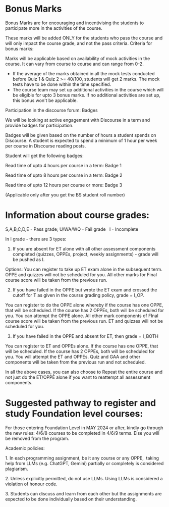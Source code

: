 # Bonus Marks

Bonus Marks are for encouraging and incentivising the students to participate more in the activities of the course.

These marks will be added ONLY for the students who pass the course and will only impact the course grade, and not the pass criteria. Criteria for bonus marks:

Marks will be applicable based on availability of mock activities in the course. It can vary from course to course and can range from 0-2.

- If the average of the marks obtained in all the mock tests conducted before Quiz 1 & Quiz 2 >= 40/100, students will get 2 marks. The mock tests have to be done within the time specified.
- The course team may set up additional activities in the course which will be eligible for upto 3 bonus marks. If no additional activities are set up, this bonus won't be applicable.

Participation in the discourse forum: Badges

We will be looking at active engagement with Discourse in a term and provide badges for participation.

Badges will be given based on the number of hours a student spends on Discourse. A student is expected to spend a minimum of 1 hour per week per course in Discourse reading posts.

Student will get the following badges:

Read time of upto 4 hours per course in a term: Badge 1

Read time of upto 8 hours per course in a term: Badge 2

Read time of upto 12 hours per course or more: Badge 3

(Applicable only after you get the BS student roll number)

# Information about course grades:

S,A,B,C,D,E - Pass grade; U/WA/WQ - Fail grade   I - Incomplete

In I grade - there are 3 types:

1.  If you are absent for ET alone with all other assessment components completed (quizzes, OPPEs, project, weekly assignments) - grade will be pushed as I.

Options: You can register to take up ET exam alone in the subsequent term. OPPE and quizzes will not be scheduled for you. All other marks for Final course score will be taken from the previous run.

2.  If you have failed in the OPPE but wrote the ET exam and crossed the cutoff for T as given in the course grading policy, grade = I_OP.

You can register to do the OPPE alone whereby if the course has one OPPE, that will be scheduled. If the course has 2 OPPEs, both will be scheduled for you. You can attempt the OPPE alone. All other mark components of FInal course score will be taken from the previous run. ET and quizzes will not be scheduled for you.

3.  If you have failed in the OPPE and absent for ET, then grade = I_BOTH

You can register to ET and OPPEs alone. If the course has one OPPE, that will be scheduled. If the course has 2 OPPEs, both will be scheduled for you. You will attempt the ET and OPPEs. Quiz and GAA and other components will be taken from the previous run and not scheduled.

In all the above cases, you can also choose to Repeat the entire course and not just do the ET/OPPE alone if you want to reattempt all assessment components.

# Suggested pathway to register and study Foundation level courses:

For those entering Foundation Level in MAY 2024 or after, kindly go through the new rules: 4/6/8 courses to be completed in 4/6/9 terms. Else you will be removed from the program.

Academic policies:

1\. In each programming assignment, be it any course or any OPPE,  taking help from LLMs (e.g. ChatGPT, Gemini) partially or completely is considered plagiarism.

2\. Unless explicitly permitted, do not use LLMs. Using LLMs is considered a violation of honour code.

3\. Students can discuss and learn from each other but the assignments are expected to be done individually based on their understanding.
